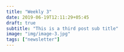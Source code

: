 ```yaml
---
title: "Weekly 3"
date: 2019-06-19T12:11:29+05:45
draft: true
subtitle: "This is a third post sub title"
image: "img/image-3.jpg"
tags: ["newsletter"]
---
```


